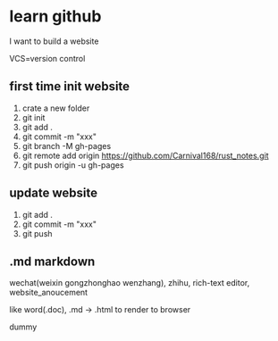 # learn github

I want to build a website



VCS=version control 

## first time init website

1. crate a new folder
2. git init
3. git add .
4. git commit -m "xxx"
5. git branch -M gh-pages
6. git remote add origin https://github.com/Carnival168/rust_notes.git
7. git push origin -u gh-pages

## update website

1. git add .
2. git commit -m "xxx"
3. git push

## .md markdown

wechat(weixin gongzhonghao wenzhang), zhihu, rich-text editor, website_anoucement

like word(.doc), .md -> .html to render to browser


dummy